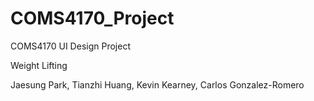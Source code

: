 # COMS4170_Project

COMS4170 UI Design Project

Weight Lifting

Jaesung Park, Tianzhi Huang, Kevin Kearney, Carlos Gonzalez-Romero
